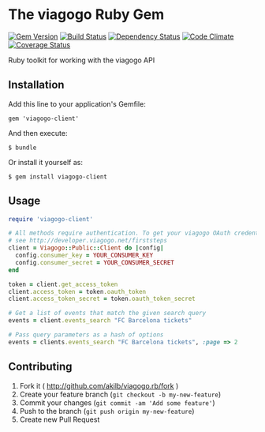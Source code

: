 # The viagogo Ruby Gem

[![Gem Version](https://badge.fury.io/rb/viagogo-client.png)][gem]
[![Build Status](https://secure.travis-ci.org/akilb/viagogo.rb.png?branch=master)][travis]
[![Dependency Status](https://gemnasium.com/akilb/viagogo.rb.png)][gemnasium]
[![Code Climate](https://codeclimate.com/github/akilb/viagogo.rb.png)][codeclimate]
[![Coverage Status](https://coveralls.io/repos/akilb/viagogo.rb/badge.png)][coveralls]

[gem]: http://rubygems.org/gems/viagogo-client
[travis]: http://travis-ci.org/akilb/viagogo.rb
[gemnasium]: https://gemnasium.com/akilb/viagogo.rb
[codeclimate]: https://codeclimate.com/github/akilb/viagogo.rb
[coveralls]: https://coveralls.io/r/akilb/viagogo.rb

Ruby toolkit for working with the viagogo API

## Installation

Add this line to your application's Gemfile:

    gem 'viagogo-client'

And then execute:

    $ bundle

Or install it yourself as:

    $ gem install viagogo-client

## Usage
```ruby
require 'viagogo-client'

# All methods require authentication. To get your viagogo OAuth credentials,
# see http://developer.viagogo.net/firststeps
client = Viagogo::Public::Client do |config|
  config.consumer_key = YOUR_CONSUMER_KEY
  config.consumer_secret = YOUR_CONSUMER_SECRET
end

token = client.get_access_token
client.access_token = token.oauth_token
client.access_token_secret = token.oauth_token_secret

# Get a list of events that match the given search query
events = client.events_search "FC Barcelona tickets"

# Pass query parameters as a hash of options
events = clients.events_search "FC Barcelona tickets", :page => 2
```

## Contributing

1. Fork it ( http://github.com/akilb/viagogo.rb/fork )
2. Create your feature branch (`git checkout -b my-new-feature`)
3. Commit your changes (`git commit -am 'Add some feature'`)
4. Push to the branch (`git push origin my-new-feature`)
5. Create new Pull Request
